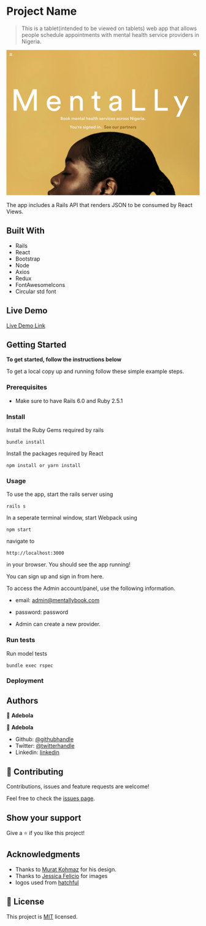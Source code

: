 # Project Name

> This is a tablet(intended to be viewed on tablets) web app that allows people schedule
> appointments with mental health service providers in Nigeria.

![screenshot](./app_screenshot.png)

The app includes a Rails API that renders JSON to be consumed
by React Views.

## Built With

- Rails
- React
- Bootstrap
- Node
- Axios
- Redux
- FontAwesomeIcons
- Circular std font

## Live Demo

[Live Demo Link](https://mentallly.herokuapp.com)

## Getting Started

**To get started, follow the instructions below**

To get a local copy up and running follow these simple example steps.

### Prerequisites

- Make sure to have Rails 6.0 and Ruby 2.5.1

### Install

Install the Ruby Gems required by rails

```
bundle install
```

Install the packages required by React

```
npm install or yarn install
```

### Usage

To use the app, start the rails server using

```
rails s
```

In a seperate terminal window, start Webpack using

```
npm start
```

navigate to

```
http://localhost:3000
```

in your browser. You should see the app running!

You can sign up and sign in from here.

To access the Admin account/panel, use the following information.

- email: admin@mentallybook.com
- password: password

- Admin can create a new provider.

### Run tests

Run model tests

```
bundle exec rspec
```

### Deployment

## Authors

👤 **Adebola**

👤 **Adebola**

- Github: [@githubhandle](https://github.com/onedebos)
- Twitter: [@twitterhandle](https://twitter.com/debosthefirst)
- Linkedin: [linkedin](https://www.linkedin.com/in/adebola-niran/)

## 🤝 Contributing

Contributions, issues and feature requests are welcome!

Feel free to check the [issues page](issues/).

## Show your support

Give a ⭐️ if you like this project!

## Acknowledgments

- Thanks to [Murat Kohmaz](https://www.behance.net/gallery/26425031/Vespa-Responsive-Redesign) for his design.
- Thanks to [Jessica Felicio](https://unsplash.com/photos/QS9ZX5UnS14) for images
- logos used from [hatchful](https://www.bookmarks.design/media/image/hatchful.jpg)

## 📝 License

This project is [MIT](lic.url) licensed.
